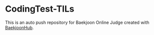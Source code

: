 # CodingTest-TILs
This is an auto push repository for Baekjoon Online Judge created with [BaekjoonHub](https://github.com/BaekjoonHub/BaekjoonHub).
